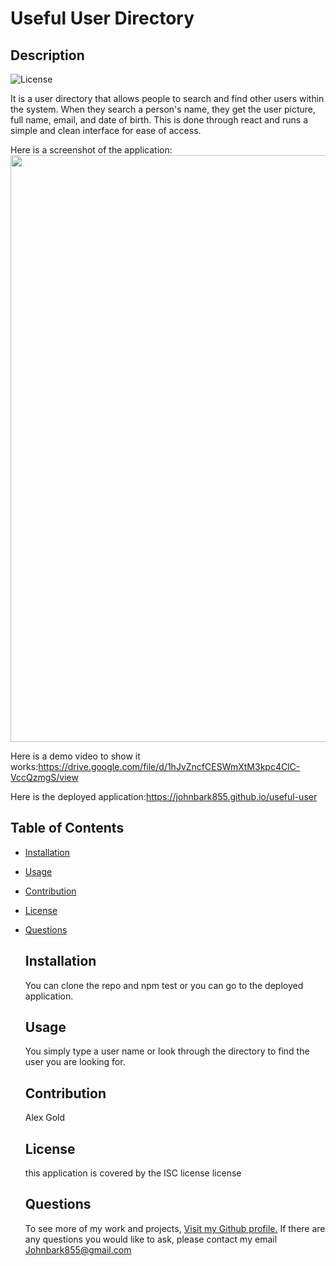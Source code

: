 # Useful User Directory




## Description
![License](https://img.shields.io/badge/License-ISC-green.svg)


It is a user directory that allows people to search and find other users within the system. When they search a person's name, they get the user picture, full name, email, and date of birth. This is done through react and runs a simple and clean interface for ease of access. 

Here is a screenshot of the application:<img src="https://dsm01pap002files.storage.live.com/y4m2o4GMRguNO3wJeFCzoN3lMSh6SHHwHq19DHsryHMcVoAswpMLOphBPebvxBPKL8bfzAvu-D-5MGBk_eEP8Av1-PSSORSnxB-1YZ8e49aU7joRDFiL6GKw2bKPLLHN6dOjB0KpJsAEvzbLKIx3qs138z-XUmgk5_eTFz_bz0t5o7Pxmy_BURAh3lTfxolVuzP?width=1920&height=939&cropmode=none" width="1920" height="939" />

Here is a demo video to show it works:https://drive.google.com/file/d/1hJvZncfCESWmXtM3kpc4ClC-VccQzmgS/view

Here is the deployed application:https://johnbark855.github.io/useful-user



## Table of Contents


- [Installation](#Installation)
- [Usage](#Usage)
- [Contribution](#Contribution)
- [License](#License)
- [Questions](#Questions)


    ## Installation
    You can clone the repo and npm test or you can go to the deployed application.

    ## Usage
    You simply type a user name or look through the directory to find the user you are looking for.

    ## Contribution
    Alex Gold


    ## License
    this application is covered by the ISC license license

    ## Questions
    To see more of my work and projects, [Visit my Github profile.](https://github.com/Johnbark855)
    If there are any questions you would like to ask, please contact my email Johnbark855@gmail.com

    
